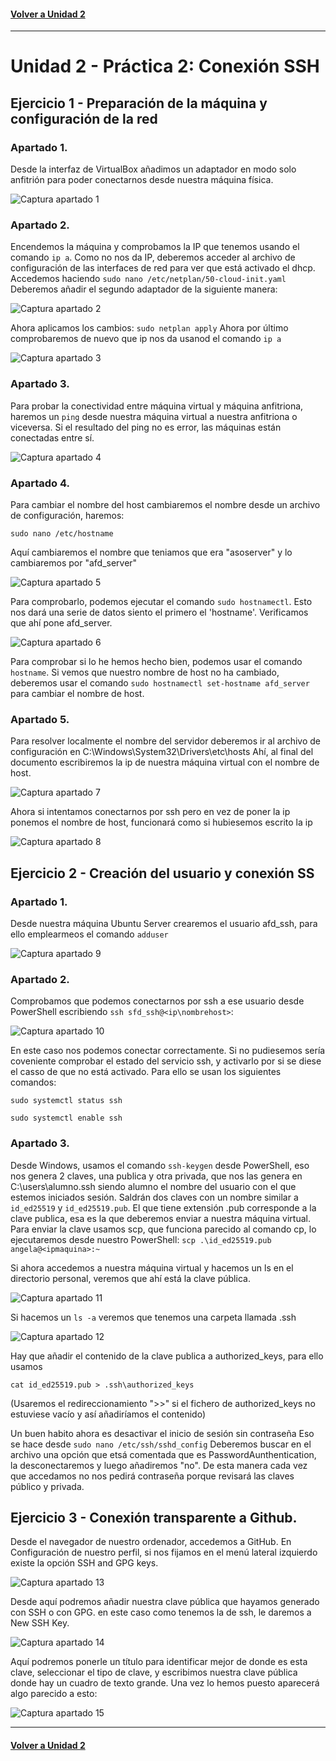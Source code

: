 #### [Volver a Unidad 2](../index.md)

------------

# Unidad 2 - Práctica 2: Conexión SSH

## Ejercicio 1 - Preparación de la máquina y configuración de la red

### Apartado 1.

Desde la interfaz de VirtualBox añadimos un adaptador en modo solo anfitrión para poder conectarnos desde nuestra máquina física.

![Captura apartado 1](pr0202_Capturas/pr0202_1.png)

### Apartado 2.

Encendemos la máquina y comprobamos la IP que tenemos usando el comando `ip a`.
Como no nos da IP, deberemos acceder al archivo de configuración de las interfaces de red para ver que está activado el dhcp.
Accedemos haciendo `sudo nano /etc/netplan/50-cloud-init.yaml`
Deberemos añadir el segundo adaptador de la siguiente manera:

![Captura apartado 2](pr0202_Capturas/pr0202_2.png)

Ahora aplicamos los cambios: `sudo netplan apply`
Ahora por último comprobaremos de nuevo que ip nos da usanod el comando `ip a`

![Captura apartado 3](pr0202_Capturas/pr0202_3.png)

### Apartado 3.

Para probar la conectividad entre máquina virtual y máquina anfitriona, haremos un `ping` desde nuestra máquina virtual a nuestra anfitriona o viceversa.
Si el resultado del ping no es error, las máquinas están conectadas entre sí.

![Captura apartado 4](pr0202_Capturas/pr0202_4.png)

### Apartado 4.

Para cambiar el nombre del host cambiaremos el nombre desde un archivo de configuración, haremos:

`sudo nano /etc/hostname`

Aquí cambiaremos el nombre que teniamos que era "asoserver" y lo cambiaremos por "afd_server"

![Captura apartado 5](pr0202_Capturas/pr0202_5.png)

Para comprobarlo, podemos ejecutar el comando `sudo hostnamectl`. Esto nos dará una serie de datos siento el primero el 'hostname'. Verificamos que ahí pone afd_server.

![Captura apartado 6](pr0202_Capturas/pr0202_6.png)

Para comprobar si lo he hemos hecho bien, podemos usar el comando `hostname`. Si vemos que nuestro nombre de host no ha cambiado, deberemos usar el comando `sudo hostnamectl set-hostname afd_server` para cambiar el nombre de host.

### Apartado 5.

Para resolver localmente el nombre del servidor deberemos ir al archivo de configuración en C:\Windows\System32\Drivers\etc\hosts
Ahí, al final del documento escribiremos la ip de nuestra máquina virtual con el nombre de host.

![Captura apartado 7](pr0202_Capturas/pr0202_7.png)

Ahora si intentamos conectarnos por ssh pero en vez de poner la ip ponemos el nombre de host, funcionará como si hubiesemos escrito la ip

![Captura apartado 8](pr0202_Capturas/pr0202_8.png)



## Ejercicio 2 - Creación del usuario y conexión SS

### Apartado 1. 

Desde nuestra máquina Ubuntu Server crearemos el usuario afd_ssh, para ello emplearmeos el comando `adduser`

![Captura apartado 9](pr0202_Capturas/pr0202_9.png)

### Apartado 2.

Comprobamos que podemos conectarnos por ssh a ese usuario desde PowerShell escribiendo `ssh sfd_ssh@<ip\nombrehost>`:

![Captura apartado 10](pr0202_Capturas/pr0202_10.png)

En este caso nos podemos conectar correctamente.
Si no pudiesemos sería coveniente comprobar el estado del servicio ssh, y activarlo por si se diese el casso de que no está activado. Para ello se usan los siguientes comandos:

`sudo systemctl status ssh`

`sudo systemctl enable ssh`


### Apartado 3.

Desde Windows, usamos el comando `ssh-keygen` desde PowerShell, eso nos genera 2 claves, una publica y otra privada, que nos las genera en C:\users\alumno.ssh siendo alumno el nombre del usuario con el que estemos iniciados sesión.
Saldrán dos claves con un nombre similar a `id_ed25519` y `id_ed25519.pub`. 
El que tiene extensión .pub corresponde a la clave publica, esa es la que deberemos enviar a nuestra máquina virtual.
Para enviar la clave usamos scp, que funciona parecido al comando cp, lo ejecutaremos desde nuestro PowerShell:
`scp .\id_ed25519.pub angela@<ipmaquina>:~`

Si ahora accedemos a nuestra máquina virtual y hacemos un ls en el directorio personal, veremos que ahí está la clave pública.


![Captura apartado 11](pr0202_Capturas/pr0202_11.png)


Si hacemos un `ls -a` veremos que tenemos una carpeta llamada .ssh

![Captura apartado 12](pr0202_Capturas/pr0202_12.png)

Hay que añadir el contenido de la clave publica a authorized_keys, para ello usamos 

`cat id_ed25519.pub > .ssh\authorized_keys`

(Usaremos el redireccionamiento ">>" si el fichero de authorized_keys no estuviese vacío y así añadiríamos el contenido)

Un buen habito ahora es desactivar el inicio de sesión sin contraseña
Eso se hace desde `sudo nano /etc/ssh/sshd_config`
Deberemos buscar en el archivo una opción que etsá comentada que es PasswordAunthentication, la desconectaremos y luego añadiremos "no".
De esta manera cada vez que accedamos no nos pedirá contraseña porque revisará las claves público y privada.

## Ejercicio 3 - Conexión transparente a Github.

Desde el navegador de nuestro ordenador, accedemos a GitHub.
En Configuración de nuestro perfil, si nos fijamos en el menú lateral izquierdo existe la opción SSH and GPG keys.

![Captura apartado 13](pr0202_Capturas/pr0202_13.png)

Desde aquí podremos añadir nuestra clave pública que hayamos generado con SSH o con GPG. en este caso como tenemos la de ssh, le daremos a New SSH Key.

![Captura apartado 14](pr0202_Capturas/pr0202_14.png)

Aquí podremos ponerle un título para identificar mejor de donde es esta clave, seleccionar el tipo de clave, y escribimos nuestra clave pública donde hay un cuadro de texto grande.
Una vez lo hemos puesto aparecerá algo parecido a esto:

![Captura apartado 15](pr0202_Capturas/pr0202_15.png)

------------

#### [Volver a Unidad 2](../index.md)